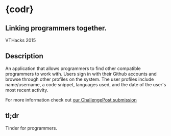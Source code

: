 # {codr}

## Linking programmers together.

VTHacks 2015

## Description
An application that allows programmers to find other compatible programmers to work with. Users sign in with their Github accounts and browse through other profiles on the system. The user profiles include name/username, a code snippet, languages used, and the date of the user's most recent activity.

For more information check out [our ChallengePost submission](http://challengepost.com/software/codr)

## tl;dr
Tinder for programmers.
